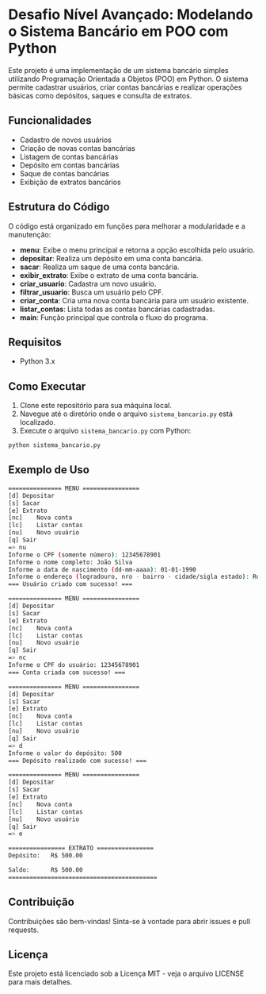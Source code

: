# Desafio Nível Avançado: Modelando o Sistema Bancário em POO com Python

Este projeto é uma implementação de um sistema bancário simples utilizando Programação Orientada a Objetos (POO) em Python. O sistema permite cadastrar usuários, criar contas bancárias e realizar operações básicas como depósitos, saques e consulta de extratos.

## Funcionalidades

- Cadastro de novos usuários
- Criação de novas contas bancárias
- Listagem de contas bancárias
- Depósito em contas bancárias
- Saque de contas bancárias
- Exibição de extratos bancários

## Estrutura do Código

O código está organizado em funções para melhorar a modularidade e a manutenção:

- **menu**: Exibe o menu principal e retorna a opção escolhida pelo usuário.
- **depositar**: Realiza um depósito em uma conta bancária.
- **sacar**: Realiza um saque de uma conta bancária.
- **exibir_extrato**: Exibe o extrato de uma conta bancária.
- **criar_usuario**: Cadastra um novo usuário.
- **filtrar_usuario**: Busca um usuário pelo CPF.
- **criar_conta**: Cria uma nova conta bancária para um usuário existente.
- **listar_contas**: Lista todas as contas bancárias cadastradas.
- **main**: Função principal que controla o fluxo do programa.

## Requisitos

- Python 3.x

## Como Executar

1. Clone este repositório para sua máquina local.
2. Navegue até o diretório onde o arquivo `sistema_bancario.py` está localizado.
3. Execute o arquivo `sistema_bancario.py` com Python:

```bash
python sistema_bancario.py
```

## Exemplo de Uso

```bash
=============== MENU ================
[d]	Depositar
[s]	Sacar
[e]	Extrato
[nc]	Nova conta
[lc]	Listar contas
[nu]	Novo usuário
[q]	Sair
=> nu
Informe o CPF (somente número): 12345678901
Informe o nome completo: João Silva
Informe a data de nascimento (dd-mm-aaaa): 01-01-1990
Informe o endereço (logradouro, nro - bairro - cidade/sigla estado): Rua A, 123 - Centro - Rio de Janeiro/RJ
=== Usuário criado com sucesso! ===

=============== MENU ================
[d]	Depositar
[s]	Sacar
[e]	Extrato
[nc]	Nova conta
[lc]	Listar contas
[nu]	Novo usuário
[q]	Sair
=> nc
Informe o CPF do usuário: 12345678901
=== Conta criada com sucesso! ===

=============== MENU ================
[d]	Depositar
[s]	Sacar
[e]	Extrato
[nc]	Nova conta
[lc]	Listar contas
[nu]	Novo usuário
[q]	Sair
=> d
Informe o valor do depósito: 500
=== Depósito realizado com sucesso! ===

=============== MENU ================
[d]	Depositar
[s]	Sacar
[e]	Extrato
[nc]	Nova conta
[lc]	Listar contas
[nu]	Novo usuário
[q]	Sair
=> e

================ EXTRATO ================
Depósito:	R$ 500.00

Saldo:		R$ 500.00
==========================================
```
## Contribuição
Contribuições são bem-vindas! Sinta-se à vontade para abrir issues e pull requests.

## Licença
Este projeto está licenciado sob a Licença MIT - veja o arquivo LICENSE para mais detalhes.


